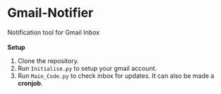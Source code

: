 # Gmail-Notifier
Notification tool for Gmail Inbox
<br><br>
**Setup**
1) Clone the repository.
2) Run `Initialise.py` to setup your gmail account.
3) Run `Main_Code.py` to check inbox for updates. It can also be made a **cronjob**.
